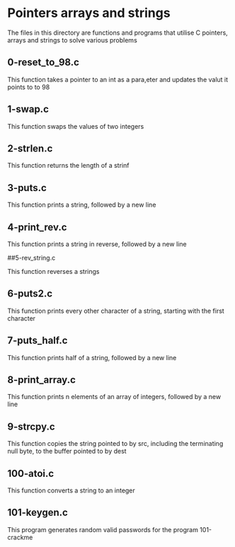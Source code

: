 # Pointers arrays and strings

The files in this directory are functions and programs that utilise C pointers, arrays and strings to solve various problems


## 0-reset_to_98.c

This function takes a pointer to an int as a para,eter and updates the valut it points to to 98


## 1-swap.c

This function swaps the values of two integers


## 2-strlen.c

This function returns the length of a strinf


## 3-puts.c

This function prints a string, followed by a new line

## 4-print_rev.c

This function prints a string in reverse, followed by a new line


##5-rev_string.c

This function reverses a strings


## 6-puts2.c

This function prints every other character of a string, starting with the first character


## 7-puts_half.c

This function prints half of a string, followed by a new line


## 8-print_array.c

This function prints n elements of an array of integers, followed by a new line


## 9-strcpy.c

This function copies the string pointed to by src, including the terminating null byte, to the buffer pointed to by dest


## 100-atoi.c

This function converts a string to an integer


## 101-keygen.c

This program generates random valid passwords for the program 101-crackme